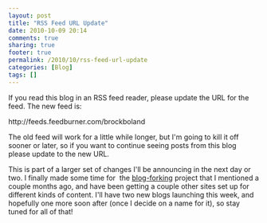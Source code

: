 ```yaml
---
layout: post
title: "RSS Feed URL Update"
date: 2010-10-09 20:14
comments: true
sharing: true
footer: true
permalink: /2010/10/rss-feed-url-update
categories: [Blog]
tags: []
---
```

<p>If you read this blog in an RSS feed reader, please update the URL for the feed. The new feed is:</p><p>http://feeds.feedburner.com/brockboland</p><p>The old feed will work for a little while longer, but I'm going to kill it off sooner or later, so if you want to continue seeing posts from this blog please update to the new URL.</p><p>This is part of a larger set of changes I'll be announcing in the next day or two. I finally made some time for &nbsp;the <a href="/2010/08/forking-blog">blog-forking</a>&nbsp;project that I mentioned a couple months ago, and have been getting a couple other sites set up for different kinds of content. I'll have two new blogs launching this week, and hopefully one more soon after (once I decide on a name for it), so stay tuned for all of that!</p>